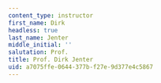 ```yaml
---
content_type: instructor
first_name: Dirk
headless: true
last_name: Jenter
middle_initial: ''
salutation: Prof.
title: Prof. Dirk Jenter
uid: a7075ffe-0644-377b-f27e-9d377e4c5867
---
```

